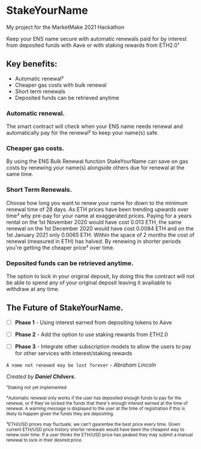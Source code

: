 # StakeYourName
 My project for the MarketMake 2021 Hackathon

Keep your ENS name secure with automatic renewals paid for by interest from deposited funds with Aave or with staking rewards from ETH2.0¹

## Key benefits:
- Automatic renewal²
- Cheaper gas costs with bulk renewal
- Short term renewals
- Deposited funds can be retrieved anytime

### Automatic renewal.
The smart contract will check when your ENS name needs renewal and automatically pay for the renewal² to keep your name(s) safe.

### Cheaper gas costs.
By using the ENS Bulk Renewal function StakeYourName can save on gas costs by renewing your name(s) alongside others due for renewal at the same time.

### Short Term Renewals.
Choose how long you want to renew your name for down to the minimum renewal time of 28 days. As ETH prices have been trending upwards over time³ why pre-pay for your name at exaggerated prices. Paying for a years rental on the 1st November 2020 would have cost 0.013 ETH, the same renewal on the 1st December 2020 would have cost 0.0084 ETH and on the 1st January 2021 only 0.0065 ETH. Within the space of 2 months the cost of renewal (measured in ETH) has halved. By renewing in shorter periods you're getting the cheaper price³ over time.

### Deposited funds can be retrieved anytime.
The option to lock in your original deposit, by doing this the contract will not be able to spend any of your original deposit leaving it availiable to withdraw at any time.

## The Future of StakeYourName.
- [ ] **Phase 1** - Using interest earned from depositing tokens to Aave
- [ ] **Phase 2** - Add the option to use staking rewards from ETH2.0
- [ ] **Phase 3** - Integrate other subscription models to allow the users to pay for other services with interest/staking rewards


`A name not renewed may be lost forever` - _Abraham Lincoln_


_Created by **Daniel Chilvers.**_

<sub>¹Staking not yet implemented<sub>

<sub>²Automatic renewal only works if the user has deposited enough funds to pay for the renewal, or if they've locked the funds that there's enough interest earned at the time of renewal. A warning message is displayed to the user at the time of registration if this is likely to happen given the funds they are depositing.<sub>
 
<sub>³ETH/USD prices may fluctuate, we can't gaurentee the best price every time. Given current ETH/USD price history shorter renewals would have been the cheapest way to renew over time. If a user thinks the ETH/USD price has peaked they may submit a manual renewal to lock in their desired price.<sub>
